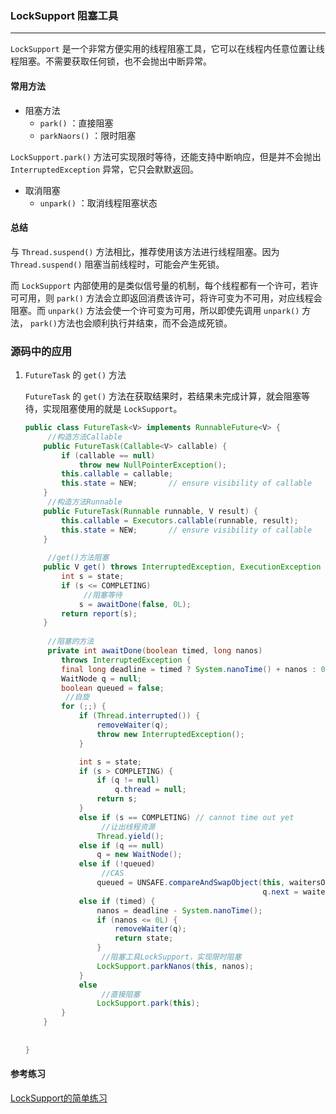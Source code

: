 
### LockSupport 阻塞工具
---
`LockSupport` 是一个非常方便实用的线程阻塞工具，它可以在线程内任意位置让线程阻塞。不需要获取任何锁，也不会抛出中断异常。

#### 常用方法

- 阻塞方法
    - `park()` ：直接阻塞
    - `parkNaors()` ：限时阻塞

`LockSupport.park()` 方法可实现限时等待，还能支持中断响应，但是并不会抛出 `InterruptedException` 异常，它只会默默返回。

- 取消阻塞
    - `unpark()` ：取消线程阻塞状态

#### 总结

与 `Thread.suspend()` 方法相比，推荐使用该方法进行线程阻塞。因为 `Thread.suspend()` 阻塞当前线程时，可能会产生死锁。

而 `LockSupport` 内部使用的是类似信号量的机制，每个线程都有一个许可，若许可可用，则  `park()` 方法会立即返回消费该许可，将许可变为不可用，对应线程会阻塞。而 `unpark()` 方法会使一个许可变为可用，所以即使先调用 `unpark()` 方法， `park()`方法也会顺利执行并结束，而不会造成死锁。

### 源码中的应用

1. `FutureTask` 的 `get()` 方法

   `FutureTask` 的 `get()` 方法在获取结果时，若结果未完成计算，就会阻塞等待，实现阻塞使用的就是 `LockSupport`。

   ```java
   public class FutureTask<V> implements RunnableFuture<V> {
     	//构造方法Callable
       public FutureTask(Callable<V> callable) {
           if (callable == null)
               throw new NullPointerException();
           this.callable = callable;
           this.state = NEW;       // ensure visibility of callable
       }
     	//构造方法Runnable
       public FutureTask(Runnable runnable, V result) {
           this.callable = Executors.callable(runnable, result);
           this.state = NEW;       // ensure visibility of callable
       }
     
     	//get()方法阻塞
       public V get() throws InterruptedException, ExecutionException {
           int s = state;
           if (s <= COMPLETING)
             	//阻塞等待
               s = awaitDone(false, 0L);
           return report(s);
       }
     
     	//阻塞的方法
     	private int awaitDone(boolean timed, long nanos)
           throws InterruptedException {
           final long deadline = timed ? System.nanoTime() + nanos : 0L;
           WaitNode q = null;
           boolean queued = false;
         	//自旋
           for (;;) {
               if (Thread.interrupted()) {
                   removeWaiter(q);
                   throw new InterruptedException();
               }
   
               int s = state;
               if (s > COMPLETING) {
                   if (q != null)
                       q.thread = null;
                   return s;
               }
               else if (s == COMPLETING) // cannot time out yet
                 	//让出线程资源
                   Thread.yield();
               else if (q == null)
                   q = new WaitNode();
               else if (!queued)
                 	//CAS
                   queued = UNSAFE.compareAndSwapObject(this, waitersOffset,
                                                        q.next = waiters, q);
               else if (timed) {
                   nanos = deadline - System.nanoTime();
                   if (nanos <= 0L) {
                       removeWaiter(q);
                       return state;
                   }
                 	//阻塞工具LockSupport，实现限时阻塞
                   LockSupport.parkNanos(this, nanos);
               }
               else
                 	//直接阻塞
                   LockSupport.park(this);
           }
       }
     
     
   }
   ```

   







#### 参考练习

[LockSupport的简单练习](https://gitee.com/zztiyjw/concurrent-practice/tree/master/src/test/java/com/albert/concurrent/book/chapterthree/LockSupport_10.java)

